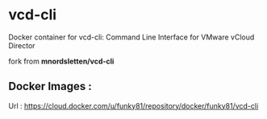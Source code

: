 # vcd-cli
Docker container for vcd-cli: Command Line Interface for VMware vCloud Director

fork from **mnordsletten/vcd-cli**

## Docker Images :
Url : https://cloud.docker.com/u/funky81/repository/docker/funky81/vcd-cli
